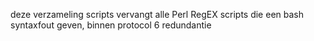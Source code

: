 deze verzameling scripts vervangt alle Perl RegEX scripts 
die een  bash syntaxfout geven, binnen protocol 6 redundantie 